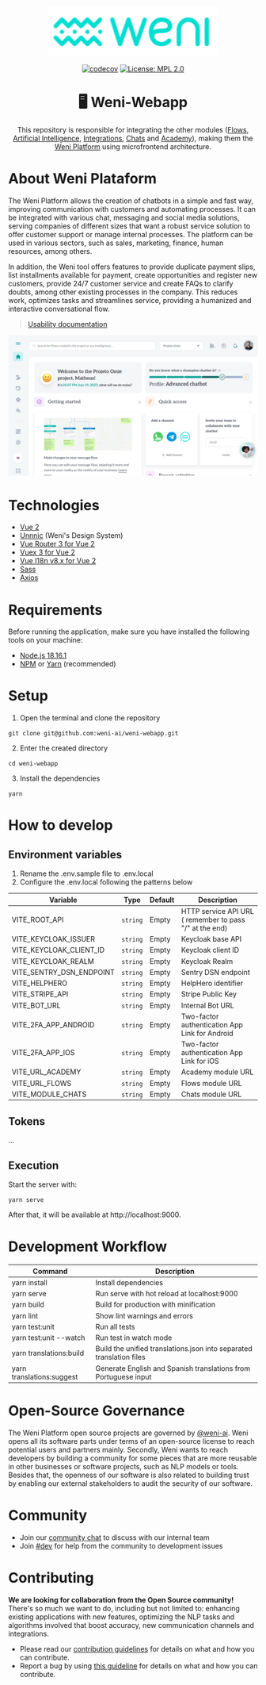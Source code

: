 <div align="center">

<img src="https://github.com/Ilhasoft/weni-webapp/raw/main/src/assets/LogoWeniAnimada.svg" height="100" />

[![codecov](https://codecov.io/gh/weni-ai/weni-webapp/branch/main/graph/badge.svg)](https://codecov.io/gh/weni-ai/weni-webapp) [![License: MPL 2.0](https://img.shields.io/badge/License-MPL_2.0-brightgreen.svg)](https://opensource.org/licenses/MPL-2.0)

# :desktop_computer: Weni-Webapp

This repository is responsible for integrating the other modules ([Flows](https://github.com/weni-ai/flows/), [Artificial Intelligence](https://github.com/weni-ai/ia-platform-frontend), [Integrations](https://github.com/weni-ai/weni-integrations-webapp), [Chats](https://github.com/weni-ai/chats-webapp) and [Academy](https://github.com/weni-ai/weni-academy)), making them the [Weni Platform](https://dash.weni.ai/) using microfrontend architecture.

</div>

# About Weni Plataform

The Weni Platform allows the creation of chatbots in a simple and fast way, improving communication with customers and automating processes. It can be integrated with various chat, messaging and social media solutions, serving companies of different sizes that want a robust service solution to offer customer support or manage internal processes. The platform can be used in various sectors, such as sales, marketing, finance, human resources, among others.

In addition, the Weni tool offers features to provide duplicate payment slips, list installments available for payment, create opportunities and register new customers, provide 24/7 customer service and create FAQs to clarify doubts, among other existing processes in the company. This reduces work, optimizes tasks and streamlines service, providing a humanized and interactive conversational flow.
> [Usability documentation](https://docs.weni.ai/l/pt)

![Weni Platform welcome screenshot](preview.png)

# Technologies

- [Vue 2](https://v2.vuejs.org/)
- [Unnnic](https://github.com/weni-ai/unnnic) (Weni's Design System)
- [Vue Router 3 for Vue 2](https://v3.router.vuejs.org/)
- [Vuex 3 for Vue 2](https://v3.vuex.vuejs.org/)
- [Vue I18n v8.x for Vue 2](https://kazupon.github.io/vue-i18n/)
- [Sass](https://sass-lang.com/)
- [Axios](https://axios-http.com/)

# Requirements
Before running the application, make sure you have installed the following tools on your machine:

- [Node.js 18.16.1](https://nodejs.org/en)
- [NPM](https://www.npmjs.com/) or [Yarn](https://yarnpkg.com/) (recommended)

# Setup

1. Open the terminal and clone the repository

```
git clone git@github.com:weni-ai/weni-webapp.git
```

2. Enter the created directory

```
cd weni-webapp
```

3. Install the dependencies

```
yarn
```


# How to develop
## Environment variables

1. Rename the .env.sample file to .env.local
2. Configure the .env.local following the patterns below

| Variable | Type | Default | Description |
|--|--|--|--|
| VITE_ROOT_API | `string` | Empty | HTTP service API URL ( remember to pass "/" at the end)
| VITE_KEYCLOAK_ISSUER  | `string` | Empty | Keycloak base API
| VITE_KEYCLOAK_CLIENT_ID  | `string` | Empty | Keycloak client ID
| VITE_KEYCLOAK_REALM  | `string` | Empty | Keycloak Realm
| VITE_SENTRY_DSN_ENDPOINT  | `string` | Empty | Sentry DSN endpoint
| VITE_HELPHERO  | `string` | Empty | HelpHero identifier
| VITE_STRIPE_API  | `string` | Empty | Stripe Public Key
| VITE_BOT_URL  | `string` | Empty | Internal Bot URL
| VITE_2FA_APP_ANDROID  | `string` | Empty | Two-factor authentication App Link for Android
| VITE_2FA_APP_IOS  | `string` | Empty | Two-factor authentication App Link for iOS
| VITE_URL_ACADEMY  | `string` | Empty | Academy module URL
| VITE_URL_FLOWS  | `string` | Empty | Flows module URL
| VITE_MODULE_CHATS  | `string` | Empty | Chats module URL

## Tokens
...


## Execution

Start the server with:

```
yarn serve
```

After that, it will be available at http://localhost:9000.

# Development Workflow

| Command | Description |
|--|--|
| yarn install | Install dependencies
| yarn serve | Run serve with hot reload at localhost:9000
| yarn build | Build for production with minification
| yarn lint | Show lint warnings and errors
| yarn test:unit | Run all tests
| yarn test:unit --watch | Run test in watch mode
| yarn translations:build | Build the unified translations.json into separated translation files
| yarn translations:suggest | Generate English and Spanish translations from Portuguese input

# Open-Source Governance

The Weni Platform open source projects are governed by [@weni-ai](https://github.com/weni-ai/). Weni opens all its software parts under terms of an open-source license to reach potential users and partners mainly. Secondly, Weni wants to reach developers by building a community for some pieces that are more reusable in other businesses or software projects, such as NLP models or tools. Besides that, the openness of our software is also related to building trust by enabling our external stakeholders to audit the security of our software.

# Community

- Join our [community chat](https://community-chat.weni.ai) to discuss with our internal team
- Join [#dev](https://community-chat.weni.ai/channel/dev) for help from the community to development issues

# Contributing

**We are looking for collaboration from the Open Source community!** There's so much we want to do,
including but not limited to: enhancing existing applications with new features,
optimizing the NLP tasks and algorithms involved that boost accuracy, new communication channels and integrations.

* Please read our [contribution guidelines](https://github.com/ilhasoft/weni-platform/blob/main/.github/CONTRIBUTING.md) for details on what and how you can contribute.
* Report a bug by using [this guideline](https://github.com/ilhasoft/weni-platform/blob/main/.github/CONTRIBUTING.md#report-a-bug) for details on what and how you can contribute.
